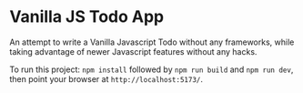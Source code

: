 # Vanilla JS Todo App

An attempt to write a Vanilla Javascript Todo without any frameworks, while taking advantage of newer Javascript features without any hacks.

To run this project: `npm install` followed by `npm run build` and `npm run dev`, then point your browser at `http://localhost:5173/`.
